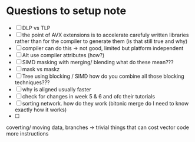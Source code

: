 # Questions to setup note
- [ ] DLP vs TLP
- [ ] the point of AVX extensions is to accelerate carefuly written libraries rather than for the compiler to generate them (is that still true and why)
- [ ] compiler can do this -> not good, limited but platform independent
- [ ] Alt use compiler attributes (how?)
- [ ] SIMD masking with merging/ blending what do these mean???
- [ ] mask vs maskz
- [ ] Tree using blocking / SIMD how do you combine all those blocking techniques???
- [ ] why is aligned usually faster
- [ ] check for changes in week 5 & 6 and ofc their tutorials
- [ ] sorting network. how do they work (bitonic merge do I need to know exactly how it works)
- [ ] 


coverting/  moving data, branches -> trivial things that can cost vector code more instructions


